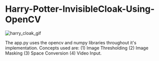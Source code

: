 # Harry-Potter-InvisibleCloak-Using-OpenCV
![harry_cloak_gif](https://user-images.githubusercontent.com/71788604/133662656-398d54f6-a6c0-47ac-a30b-a16024513956.gif)


The app.py uses the opencv and numpy libraries throughout it's implementation.
Concepts used are: (1) Image Thresholding (2) Image Masking (3) Space Conversion (4) Video Input.
